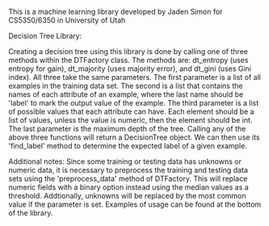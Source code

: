 This is a machine learning library developed by Jaden Simon for CS5350/6350 in University of Utah

Decision Tree Library:

Creating a decision tree using this library is done by calling one of three methods within the
DTFactory class. The methods are: dt_entropy (uses entropy for gain), dt_majority (uses majority error),
and dt_gini (uses Gini index). All three take the same parameters. The first parameter is a list of all
examples in the training data set. The second is a list that contains the names of each attribute of an example,
where the last name should be 'label' to mark the output value of the example. The third parameter is a 
list of possible values that each attribute can have. Each element should be a list of values, unless the value
is numeric, then the element should be int. The last parameter is the maximum depth of the tree. Calling any
of the above three functions will return a DecisionTree object. We can then use its 'find_label' method to 
determine the expected label of a given example.

Additional notes:
Since some training or testing data has unknowns or numeric data, it is necessary to preprocess the training
and testing data sets using the 'preprocess_data' method of DTFactory. This will replace numeric fields with
a binary option instead using the median values as a threshold. Addtionally, unknowns will be replaced by
the most common value if the parameter is set. Examples of usage can be found at the bottom of the library.


